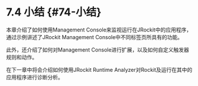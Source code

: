 # 7.4 小结 {#74-小结}

本章介绍了如何使用Management Console来监视运行在JRockit中的应用程序，通过示例讲述了JRockit Management Console中不同标签页所具有的功能。

此外，还介绍了如何对Management Console进行扩展，以及如何自定义触发器规则和动作。

在下一章中将会介绍如何使用JRockit Runtime Analyzer对Rockit及运行在其中的应用程序进行诊断分析。


